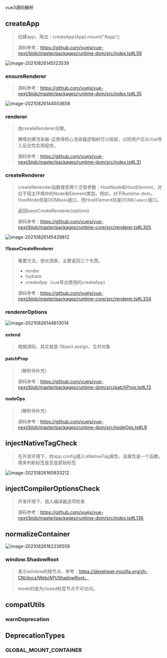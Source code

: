 vue3源码解析

## createApp

> 创建app，用法：createApp(App).mount("#app");
>
> 源码参考：https://github.com/vuejs/vue-next/blob/master/packages/runtime-dom/src/index.ts#L59

![image-20210826145123539](https://tva1.sinaimg.cn/large/008i3skNgy1gtu6zys45gj60u010hjw202.jpg)

### ensureRenderer

> 源码参考：https://github.com/vuejs/vue-next/blob/master/packages/runtime-dom/src/index.ts#L35

![image-20210826144503658](https://tva1.sinaimg.cn/large/008i3skNgy1gtu6tds1g9j61800gcwfk02.jpg)

### renderer

> 由createRenderer创建。
>
> 懒惰创建渲染器-这使得核心渲染器逻辑树可以摇晃，以防用户仅从Vue导入反应性实用程序。
>
> 源码参考：https://github.com/vuejs/vue-next/blob/master/packages/runtime-dom/src/index.ts#L31



### createRenderer

> createRenender函数接受两个泛型参数：HostNode和HostElement，对应于宿主环境中的Node和Element类型。例如，对于Runtime-dom，HostNode将是DOM`Node`接口，而HostElement将是DOM`Element`接口。
>
> 返回baseCreateRenderer(options)
>
> 源码参考：https://github.com/vuejs/vue-next/blob/master/packages/runtime-core/src/renderer.ts#L305

![image-20210826145429812](https://tva1.sinaimg.cn/large/008i3skNgy1gtu7379q4jj610s0hcabn02.jpg)

#### ‼️baseCreateRenderer

> 重要方法，很长很臭，主要返回三个东西。
>
> - render
> - hydrate
> - createApp（vue导出使用的createApp）
>
> 源码参考：https://github.com/vuejs/vue-next/blob/master/packages/runtime-core/src/renderer.ts#L334

### rendererOptions

![image-20210826144613014](https://tva1.sinaimg.cn/large/008i3skNgy1gtu6ukw8adj60y20bc3yz02.jpg)

#### extend

> 根据源码，其实就是 Object.assign，合并对象

#### patchProp

> （解析待补充）
>
> 源码参考：https://github.com/vuejs/vue-next/blob/master/packages/runtime-dom/src/patchProp.ts#L13

#### nodeOps

> （解析待补充）
>
> 源码参考：https://github.com/vuejs/vue-next/blob/master/packages/runtime-dom/src/nodeOps.ts#L9

## injectNativeTagCheck

> 在开发环境下，给app.config插入isNativeTag属性，该属性是一个函数，用来判断标签是否是原始标签

![image-20210826160833212](https://tva1.sinaimg.cn/large/008i3skNgy1gtu9890ddkj61160icmyy02.jpg)

## injectCompilerOptionsCheck

> 开发环境下，插入编译器选项检查
>
> 源码参考：https://github.com/vuejs/vue-next/blob/master/packages/runtime-dom/src/index.ts#L136

## normalizeContainer

![image-20210826162236559](https://tva1.sinaimg.cn/large/008i3skNgy1gtu9mvy8ndj612i0u0tc302.jpg)

### window.ShadowRoot

> 表示window的根节点，参考：https://developer.mozilla.org/zh-CN/docs/Web/API/ShadowRoot。
>
> mode的值为closed标签节点不可访问。



## compatUtils

### warnDeprecation

## DeprecationTypes

### GLOBAL_MOUNT_CONTAINER

